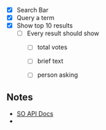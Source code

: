 - [X] Search Bar
- [X] Query a term
- [X] Show top 10 results
  - [ ] Every result should show 
    - [ ] total votes
    - [ ] brief text
    - [ ] person asking


## Notes

- [SO API Docs](https://api.stackexchange.com/docs)
- 
